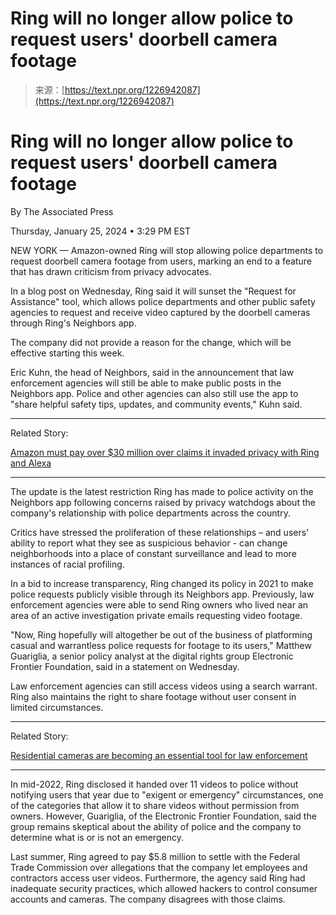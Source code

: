 <!--yml
category: 未分类
date: 2024-05-27 15:13:05
-->

# Ring will no longer allow police to request users' doorbell camera footage

> 来源：[https://text.npr.org/1226942087](https://text.npr.org/1226942087)

# Ring will no longer allow police to request users' doorbell camera footage

By The Associated Press

Thursday, January 25, 2024 • 3:29 PM EST

NEW YORK — Amazon-owned Ring will stop allowing police departments to request doorbell camera footage from users, marking an end to a feature that has drawn criticism from privacy advocates.

In a blog post on Wednesday, Ring said it will sunset the "Request for Assistance" tool, which allows police departments and other public safety agencies to request and receive video captured by the doorbell cameras through Ring's Neighbors app.

The company did not provide a reason for the change, which will be effective starting this week.

Eric Kuhn, the head of Neighbors, said in the announcement that law enforcement agencies will still be able to make public posts in the Neighbors app. Police and other agencies can also still use the app to "share helpful safety tips, updates, and community events," Kuhn said.

* * *

Related Story:

[Amazon must pay over $30 million over claims it invaded privacy with Ring and Alexa](/1179381126)

* * *

The update is the latest restriction Ring has made to police activity on the Neighbors app following concerns raised by privacy watchdogs about the company's relationship with police departments across the country.

Critics have stressed the proliferation of these relationships – and users' ability to report what they see as suspicious behavior - can change neighborhoods into a place of constant surveillance and lead to more instances of racial profiling.

In a bid to increase transparency, Ring changed its policy in 2021 to make police requests publicly visible through its Neighbors app. Previously, law enforcement agencies were able to send Ring owners who lived near an area of an active investigation private emails requesting video footage.

"Now, Ring hopefully will altogether be out of the business of platforming casual and warrantless police requests for footage to its users," Matthew Guariglia, a senior policy analyst at the digital rights group Electronic Frontier Foundation, said in a statement on Wednesday.

Law enforcement agencies can still access videos using a search warrant. Ring also maintains the right to share footage without user consent in limited circumstances.

* * *

Related Story:

[Residential cameras are becoming an essential tool for law enforcement](/1199429430)

* * *

In mid-2022, Ring disclosed it handed over 11 videos to police without notifying users that year due to "exigent or emergency" circumstances, one of the categories that allow it to share videos without permission from owners. However, Guariglia, of the Electronic Frontier Foundation, said the group remains skeptical about the ability of police and the company to determine what is or is not an emergency.

Last summer, Ring agreed to pay $5.8 million to settle with the Federal Trade Commission over allegations that the company let employees and contractors access user videos. Furthermore, the agency said Ring had inadequate security practices, which allowed hackers to control consumer accounts and cameras. The company disagrees with those claims.